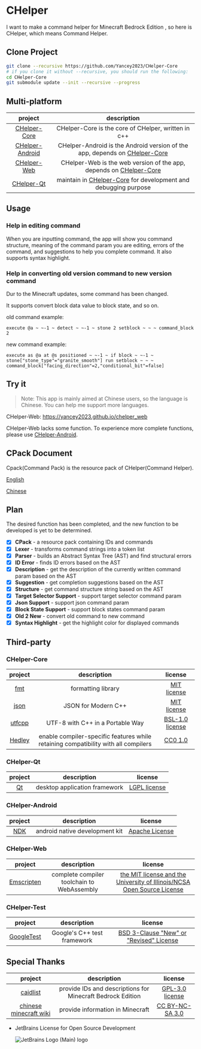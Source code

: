 # CHelper

I want to make a command helper for Minecraft Bedrock Edition , so here is CHelper, which means Command Helper.

## Clone Project

```bash
git clone --recursive https://github.com/Yancey2023/CHelper-Core
# if you clone it without --recursive, you should run the following:
cd CHelper-Core
git submodule update --init --recursive --progress
```

## Multi-platform

|                             project                              |                                                       description                                                        |
|:----------------------------------------------------------------:|:------------------------------------------------------------------------------------------------------------------------:|
|    [CHelper-Core](https://github.com/Yancey2023/CHelper-Core)    |                                   CHelper-Core is the core of CHelper, written in c++                                    |
| [CHelper-Android](https://github.com/Yancey2023/CHelper-Android) | CHelper-Android is the Android version of the app, depends on [CHelper-Core](https://github.com/Yancey2023/CHelper-Core) |
|     [CHelper-Web](https://github.com/Yancey2023/chelper_web)     |     CHelper-Web is the web version of the app, depends on [CHelper-Core](https://github.com/Yancey2023/CHelper-Core)     |
|                    [CHelper-Qt](./CHelper-Qt)                    |       maintain in [CHelper-Core](https://github.com/Yancey2023/CHelper-Core) for development and debugging purpose       |

## Usage

### Help in editing command

When you are inputting command, the app will show you command structure, meaning of the command param you are editing,
errors of the command, and suggestions to help you complete command. It also supports syntax highlight.

### Help in converting old version command to new version command

Dur to the Minecraft updates, some command has been changed.

It supports convert block data value to block state, and so on.

old command example:

```mcfunction
execute @a ~ ~-1 ~ detect ~ ~-1 ~ stone 2 setblock ~ ~ ~ command_block 2
```

new command example:

```mcfunction
execute as @a at @s positioned ~ ~-1 ~ if block ~ ~-1 ~ stone["stone_type"="granite_smooth"] run setblock ~ ~ ~ command_block["facing_direction"=2,"conditional_bit"=false]
```

## Try it

> Note: This app is mainly aimed at Chinese users, so the language is Chinese. You can help me support more languages.

CHelper-Web: <https://yancey2023.github.io/chelper_web>

CHelper-Web lacks some function. To experience more complete functions, please
use [CHelper-Android](https://github.com/Yancey2023/CHelper-Android).

## CPack Document

Cpack(Command Pack) is the resource pack of CHelper(Command Helper).

[English](doc/README.md)

[Chinese](doc/README_CN.md)

## Plan

The desired function has been completed, and the new function to be developed is yet to be determined.

- [x] **CPack** - a resource pack containing IDs and commands
- [x] **Lexer** - transforms command strings into a token list
- [x] **Parser** - builds an Abstract Syntax Tree (AST) and find structural errors
- [x] **ID Error** - finds ID errors based on the AST
- [x] **Description** - get the description of the currently written command param based on the AST
- [x] **Suggestion** - get completion suggestions based on the AST
- [x] **Structure** - get command structure string based on the AST
- [x] **Target Selector Support** - support target selector command param
- [x] **Json Support** - support json command param
- [x] **Block State Support** - support block states command param
- [x] **Old 2 New** - convert old command to new command
- [x] **Syntax Highlight** - get the highlight color for displayed commands

## Third-party

### CHelper-Core

|                   project                   |                                    description                                     |                                 license                                 |
|:-------------------------------------------:|:----------------------------------------------------------------------------------:|:-----------------------------------------------------------------------:|
|    [fmt](https://github.com/fmtlib/fmt)     |                                 formatting library                                 |    [MIT license](https://github.com/fmtlib/fmt/blob/master/LICENSE)     |
|  [json](https://github.com/nlohmann/json)   |                                JSON for Modern C++                                 | [MIT license](https://github.com/nlohmann/json/blob/master/LICENSE.MIT) |
| [utfcpp](https://github.com/nemtrif/utfcpp) |                          UTF-8 with C++ in a Portable Way                          | [BSL-1.0 license](https://github.com/cblck/hedley/blob/master/LICENSE)  |
|  [Hedley](https://github.com/cblck/hedley)  | enable compiler-specific features while retaining compatibility with all compilers |     [CC0 1.0](https://github.com/cblck/hedley/blob/master/LICENSE)      |

### CHelper-Qt

|         project          |          description          |                     license                      |
|:------------------------:|:-----------------------------:|:------------------------------------------------:|
| [Qt](https://www.qt.io/) | desktop application framework | [LGPL license](https://doc.qt.io/qt-6/lgpl.html) |

### CHelper-Android

|                 project                  |          description           |                           license                            |
|:----------------------------------------:|:------------------------------:|:------------------------------------------------------------:|
| [NDK](https://developer.android.com/ndk) | android native development kit | [Apache License](http://www.apache.org/licenses/LICENSE-2.0) |

### CHelper-Web

|               project                |                description                 |                                                                  license                                                                   |
|:------------------------------------:|:------------------------------------------:|:------------------------------------------------------------------------------------------------------------------------------------------:|
| [Emscripten](https://emscripten.org) | complete compiler toolchain to WebAssembly | [the MIT license and the University of Illinois/NCSA Open Source License](https://github.com/emscripten-core/emscripten/blob/main/LICENSE) |

### CHelper-Test

|                      project                       |         description         |                                              license                                              |
|:--------------------------------------------------:|:---------------------------:|:-------------------------------------------------------------------------------------------------:|
| [GoogleTest](https://github.com/google/googletest) | Google's C++ test framework | [BSD 3-Clause "New" or "Revised" License](https://github.com/google/googletest/blob/main/LICENSE) |

## Special Thanks

|                       project                       |                        description                         |                                   license                                    |
|:---------------------------------------------------:|:----------------------------------------------------------:|:----------------------------------------------------------------------------:|
|  [caidlist](https://github.com/XeroAlpha/caidlist)  | provide IDs and descriptions for Minecraft Bedrock Edition | [GPL-3.0 license](https://github.com/XeroAlpha/caidlist/blob/master/LICENSE) |
| [chinese minecraft wiki](https://zh.minecraft.wiki) |              provide information in Minecraft              |     [CC BY-NC-SA 3.0](https://creativecommons.org/licenses/by-nc-sa/3.0)     |

- JetBrains License for Open Source Development

  ![JetBrains Logo (Main) logo](https://resources.jetbrains.com/storage/products/company/brand/logos/jb_beam.svg)
